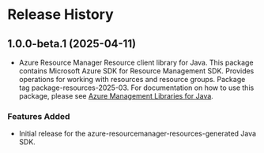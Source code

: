 # Release History

## 1.0.0-beta.1 (2025-04-11)

- Azure Resource Manager Resource client library for Java. This package contains Microsoft Azure SDK for Resource Management SDK. Provides operations for working with resources and resource groups. Package tag package-resources-2025-03. For documentation on how to use this package, please see [Azure Management Libraries for Java](https://aka.ms/azsdk/java/mgmt).
### Features Added

- Initial release for the azure-resourcemanager-resources-generated Java SDK.
